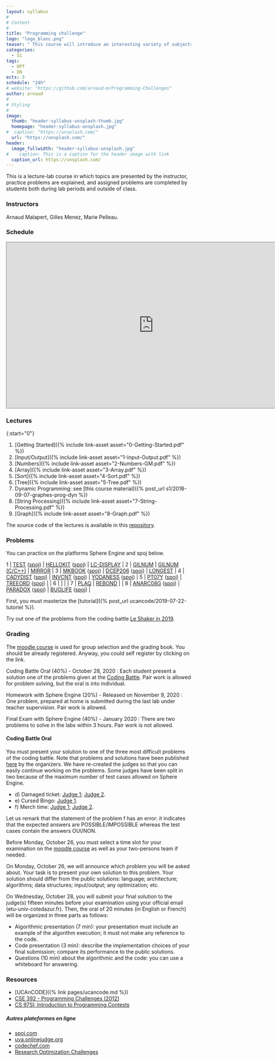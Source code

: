 ```yaml
---
layout: syllabus
#
# Content
#
title: "Programming challenge"
logo: "logo_blanc.png"
teaser: " This course will introduce an interesting variety of subjects in programming, algorithms, and discrete mathematics though puzzles and problems which have appeared in the International ACM Programming Contest and similar venues."
categories:
  - S1
tags:
  - OPT
  - EN
ects: 3
schedule: "24h"
# website: "https://github.com/arnaud-m/Programming-Challenges"
author: arnaud
#
# Styling
#
image:
  thumb: "header-syllabus-unsplash-thumb.jpg"
  homepage: "header-syllabus-unsplash.jpg"
#  caption: "https://unsplash.com/"
  url: "https://unsplash.com/"
header:
  image_fullwidth: "header-syllabus-unsplash.jpg"
#    caption: This is a caption for the header image with link
  caption_url: https://unsplash.com/
---
```



This is a lecture-lab course in which topics are presented by the instructor, practice problems are explained, and assigned problems are completed by students both during lab periods and outside of class.

### Instructors ###

  Arnaud Malapert, Gilles Menez, Marie Pelleau.

### Schedule ###

<iframe src="https://calendar.google.com/calendar/embed?height=500&amp;wkst=2&amp;bgcolor=%23ffffff&amp;ctz=Europe%2FParis&amp;src=YmU5cjNtZmEwcG5ta2YwY2Z2YjhvZGU0cDhAZ3JvdXAuY2FsZW5kYXIuZ29vZ2xlLmNvbQ&amp;color=%23F09300&amp;showTitle=0&amp;showPrint=0&amp;showTabs=0&amp;showCalendars=0&amp;mode=AGENDA" style="border:solid 1px #777" width="800" height="450" frameborder="0" scrolling="no"></iframe>

### Lectures ###

{:start="0"}
1. [Getting Started]({% include link-asset asset="0-Getting-Started.pdf" %})
1. [Input/Output]({% include link-asset asset="1-Input-Output.pdf" %})
1. [Numbers]({% include link-asset asset="2-Numbers-GM.pdf" %})
1. [Array]({% include link-asset asset="3-Array.pdf" %})
1. [Sort]({% include link-asset asset="4-Sort.pdf" %})
1. [Tree]({% include link-asset asset="5-Tree.pdf" %})
1. Dynamic Programming: see [this course material]({% post_url s1/2018-09-07-graphes-prog-dyn %})
1. [String Processing]({% include link-asset asset="7-String-Processing.pdf" %})
1. [Graph]({% include link-asset asset="8-Graph.pdf" %})

The source code of the lectures is available in this [repository](https://github.com/arnaud-m/Programming-Challenges).

### Problems

You can practice on the platforms Sphere Engine and spoj below.

1 | [TEST](https://51364960.widgets.sphere-engine.com/lp?hash=BYJvSEImzv) ([spoj](https://www.spoj.com/problems/TEST/))         | [HELLOKIT](https://51364960.widgets.sphere-engine.com/lp?hash=5nZK5szNQp) ([spoj](https://www.spoj.com/problems/HELLOKIT/)) | [LC-DISPLAY](https://51364960.widgets.sphere-engine.com/lp?hash=3PHly1PcH6)                                                                                                     |
 2 | [GILNUM](https://51364960.widgets.sphere-engine.com/lp?hash=akOa9uI8qs)                                                     | [GILNUM (C/C++)](https://51364960.widgets.sphere-engine.com/lp?hash=aXNs7iIWY3)                                             | [MIRROR](https://51364960.widgets.sphere-engine.com/lp?hash=aLzFhfssNq)  |
 3 | [MKBOOK](https://51364960.widgets.sphere-engine.com/lp?hash=xdhZiq5g1C) ([spoj](https://www.spoj.com/problems/MKBOOK))      | [DCEP206](https://51364960.widgets.sphere-engine.com/lp?hash=SCO4R8AKuI) ([spoj](https://www.spoj.com/problems/DCEP206/))   | [LONGEST](https://51364960.widgets.sphere-engine.com/lp?hash=IkrYuwwPwo)                                                                                                        |
 4 | [CADYDIST](https://51364960.widgets.sphere-engine.com/lp?hash=ldMP1yXOpl) ([spoj](https://www.spoj.com/problems/CADYDIST/)) | [INVCNT](https://51364960.widgets.sphere-engine.com/lp?hash=XqxuZhb5Vo) ([spoj](https://www.spoj.com/problems/INVCNT/))     | [YODANESS](https://51364960.widgets.sphere-engine.com/lp?hash=ktBBsT1xa2) ([spoj](https://www.spoj.com/problems/YODANESS/))                                                     |
 5 | [PT07Y](https://51364960.widgets.sphere-engine.com/lp?hash=nW8AWocp1Y) ([spoj](https://www.spoj.com/problems/PT07Y/))       | [TREEORD](https://51364960.widgets.sphere-engine.com/lp?hash=uxCy5rAlVR) ([spoj](https://www.spoj.com/problems/TREEORD/))   |                                                                                                                                                                                 |
 6 |                                                                                                                             |                                                                                                                             |                                                                                                                                                                                 |
 7 | [PLAQ](https://51364960.widgets.sphere-engine.com/lp?hash=tUXeBE8MMo)                                                       | [REBOND](https://51364960.widgets.sphere-engine.com/lp?hash=MoVdQtKITi)                                                     |                                                                                                                                                                                 |
 8 | [ANARC08G](https://51364960.widgets.sphere-engine.com/lp?hash=knT8Qe9kRj) ([spoj](https://www.spoj.com/problems/ANARC08G/)) | [PARADOX](https://51364960.widgets.sphere-engine.com/lp?hash=snqNEbCYaf) ([spoj](https://www.spoj.com/problems/PARADOX/))   | [BUGLIFE](https://51364960.widgets.sphere-engine.com/lp?hash=lBWbE6pLT8) ([spoj](https://www.spoj.com/problems/BUGLIFE/))                                                       |

First, you must masterize the [tutorial]({% post_url ucancode/2019-07-22-tutoriel %}).

Try out one of the problems from the coding battle [Le Shaker in 2019](https://51364960.widgets.sphere-engine.com/lp?hash=rCg1hF4dZ1).

### Grading ###

The [moodle course](https://lms.univ-cotedazur.fr/course/view.php?id=14293) is used for group selection and the grading book.
You should be already registered. Anyway, you could self register by clicking on the link.

Coding Battle Oral (40%) - October 28, 2020
: Each student present a solution one of the problems given at the [Coding Battle](https://le-shaker.com/la-coding-battle-2/). Pair work is allowed for problem solving, but the oral is into individual.

Homework with Sphere Engine (20%) - Released on November 9, 2020
: One problem, prepared at home is submitted during the last lab under teacher supervision. Pair work is allowed.

Final Exam with Sphere Engine (40%) - January 2020
: There are two problems to solve in the labs within 3 hours. Pair work is not allowed.


#### Coding Battle Oral ####

You must present your solution to one of the three most difficult problems of the coding battle.
Note that problems and solutions have been published [here](https://github.com/INSAlgo/coding-battle2020) by the organizers.
We have re-created the judges so that you can easily continue working on the problems.
Some judges have been split in two because of the maximum number of test cases allowed on Sphere Engine.

- d) Damaged ticket: [Judge 1](https://51364960.widgets.sphere-engine.com/lp?hash=zOwV7ZMzmH); [Judge 2](https://51364960.widgets.sphere-engine.com/lp?hash=UqhO9RCUPp).
- e) Cursed Bingo: [Judge 1](https://51364960.widgets.sphere-engine.com/lp?hash=Oi45s0Gdr2).
- f) Merch time: [Judge 1](https://51364960.widgets.sphere-engine.com/lp?hash=aznKyxJx3U); [Judge 2](https://51364960.widgets.sphere-engine.com/lp?hash=cFTGeWvA20).

Let us remark that the statement of the problem f has an error: it indicates that the expected answers are POSSIBLE/IMPOSSIBLE whereas the test cases contain the answers OUI/NON.

Before Monday, October 26, you must select a time slot for your examination on the [moodle course](https://lms.univ-cotedazur.fr/course/view.php?id=14293) as well as your two-persons team if needed.

On Monday, October 26, we will announce which problem you will be asked about.
Your task is to present your own solution to this problem.
Your solution should differ from the public solutions: language; architecture; algorithms; data structures; input/output; any optimization; etc.

On Wednesday, October 28, you will submit your final solution to the judge(s) fifteen minutes before your examination using your official email (etu-univ-cotedazur.fr).
Then, the oral of 20 minutes (in English or French) will be organized in three parts as follows:
- Algorithmic presentation (7 min): your presentation must include an example of the algorithm execution; it must not make any reference to the code.
- Code presentation (3 min): describe the implementation choices of your final submission; compare its performance to the public solutions.
- Questions (10 min) about the algorithmic and the code: you can use a whiteboard for answering.


### Resources

- [UCAnCODE]({% link pages/ucancode.md %})
- [CSE 392 - Programming Challenges (2012)](https://www3.cs.stonybrook.edu/~skiena/392/)
- [CS 97SI: Introduction to Programming Contests](https://web.stanford.edu/class/cs97si/)

##### Autres plateformes en ligne

- [spoj.com](http://www.spoj.com/)
- [uva.onlinejudge.org](https://uva.onlinejudge.org/)
- [codechef.com](http://codechef.com/)
- [Research Optimization Challenges](https://www.hsu-hh.de/logistik/research/challenges)
